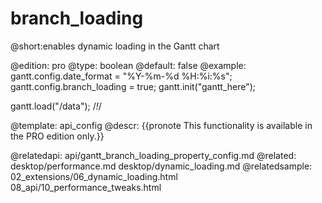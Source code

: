 branch_loading
=============

@short:enables dynamic loading in the Gantt chart
	
@edition: pro
@type: boolean
@default: false
@example:
gantt.config.date_format = "%Y-%m-%d %H:%i:%s";
gantt.config.branch_loading = true;
gantt.init("gantt_here");

		
gantt.load("/data"); /*!*/

@template:	api_config
@descr:
{{pronote This functionality is available in the PRO edition only.}}

@relatedapi:
	api/gantt_branch_loading_property_config.md
@related:
	desktop/performance.md
	desktop/dynamic_loading.md
@relatedsample:
	02_extensions/06_dynamic_loading.html
	08_api/10_performance_tweaks.html	